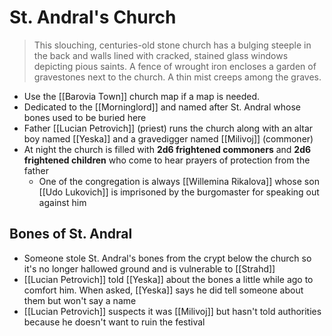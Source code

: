 # St. Andral's Church
> This slouching, centuries-old stone church has a bulging steeple in the back and walls lined with cracked, stained glass windows depicting pious saints. A fence of wrought iron encloses a garden of gravestones next to the church. A thin mist creeps among the graves.

* Use the [[Barovia Town]] church map if a map is needed.
* Dedicated to the [[Morninglord]] and named after St. Andral whose bones used to be buried here
* Father [[Lucian Petrovich]] (priest) runs the church along with an altar boy named [[Yeska]] and a gravedigger named [[Milivoj]] (commoner)
* At night the church is filled with **2d6 frightened commoners** and **2d6 frightened children** who come to hear prayers of protection from the father
  * One of the congregation is always [[Willemina Rikalova]] whose son [[Udo Lukovich]] is imprisoned by the burgomaster for speaking out against him

## Bones of St. Andral
* Someone stole St. Andral's bones from the crypt below the church so it's no longer hallowed ground and is vulnerable to [[Strahd]]
* [[Lucian Petrovich]] told [[Yeska]] about the bones a little while ago to comfort him. When asked, [[Yeska]] says he did tell someone about them but won't say a name
* [[Lucian Petrovich]] suspects it was [[Milivoj]] but hasn't told authorities because he doesn't want to ruin the festival